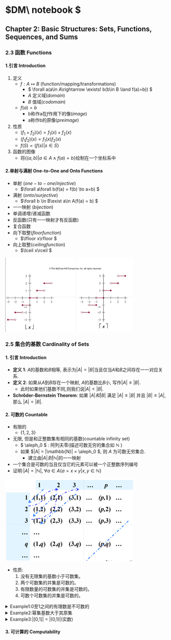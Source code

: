# $DM\ notebook $

## **Chapter 2: Basic Structures: Sets, Functions, Sequences, and Sums** 

### **2.3 函数 Functions**
#### 1.引言 Introduction
1. 定义
    - $f:A \mapsto B$ (function/mapping/transformations)
        - $ \forall a(a\in A\rightarrow \exists! b(b\in B \land f(a)=b)) $
        - $A$ 定义域($domain$)
        - $B$ 值域($codomain$)
    - $f(a)= b$
        - b称作a在$f$作用下的像($image$)
        - a称作b的原像($preimage$)
2. 性质
    - $(f_1 + f_2)(x) = f_1(x)+f_2(x)$
    - $(f_1f_2)(x) = f_1(x)f_2(x)$
    - $f(S) = \{ f(s)| s\in S\}$
3. 函数的图像
    - 将$\{(a,b)|a\in A \land f(a) = b \}$绘制在一个坐标系中
#### 2.单射与满射 One-to-One and Onto Functions
- 单射 ($one-to-one/injective$)
    - $\forall a\forall b(f(a) = f(b) \to a=b) $
- 满射 ($onto/surjective$)
    - $\forall b \in B\exist a\in A(f(a) = b) $
- 一一映射 ($bijection$)
- 单调递增/递减函数
- 反函数(只有一一映射才有反函数)
- 复合函数
- 向下取整($floor function$)
    - $\lfloor x\rfloor $
- 向上取整($ceiling function$)
    - $\lceil x\rceil $

 <img src="DM_2.png" alt="DM_1" width="400" />


### **2.5 集合的基数 Cardinality of Sets**
#### 1. 引言 Introduction
- **定义 1**: $A$的基数和$B$相等, 表示为$|A|=|B|$当且仅当$A$和$B$之间存在一一对应关系. 
- **定义 2**: 如果从$A$到$B$存在一个映射, $A$的基数比$B$小, 写作$|A| \leq |B|$.
    - 此时如果他们基数不同,则我们说$|A| < |B|$. 
- **Schrőder-Bernstein Theorem**: 如果 $|A| 和 |B|$ 满足  $|A| \leq |B|$ 并且 $|B| \leq |A|$, 那么 $|A| = |B|$.

#### 2. 可数的 Countable 
- 有限的
    - $\{1,2,3\}$
- 无限, 但是和正整数集有相同的基数(countable infinity set)
    - $ \aleph_0 $ : 阿列夫零(描述可数无穷的集合如 $\mathbb{N}$ )
    - 如果 $|A| = |\mathbb{N}| = \aleph_0 $, 则 $A$ 为可数无穷集合. 
        - 建立由$|A| 到 |\mathbb{N}|$的一一映射
- 一个集合是可数的当且仅当它的元素可以被一个正整数序列编号
- 证明:$|A| = |\mathbb{N}|,\ \forall a\in A\{a = x\times y|x,y \in \mathbb{N}\}$

 <img src="DM_1.png" alt="DM_1" width="400"/> 

- 性质:
    1. 没有无限集的基数小于可数集。
    2. 两个可数集的并集是可数的。
    3. 有限数量的可数集的并集是可数的。
    4. 可数个可数集的并集是可数的。
<details><summary>Example1:0至1之间的有理数是不可数的 </summary>

- 记0~1之间的实数集为$A$($ A = \{ x \in (0,1) | x \in \mathbb{R} \}$)
- 证明
    1. 对0~1的所有小数进行编号 
        - $d_{ij}$ 代表第i个数的第j位小数 
        - $r_i = 0.d_{i1}d_{i2}d_{i3}...$ 
    2. 只需构造 $x = 0.x_1x_2x_3...$
        - 其中 $x_i \neq d_{ii} $
    3. 此时我们可以找到一个未被我们编号的小数,根据引言中的**D2**, 可知$ |\mathbb{N}| < |A| $
</details>
<details><summary>Example2:幂集基数大于其原集</summary>

- $|A|<|P(A)|$
- 证明
    1. 假设相等, 则可以找到一个一一映射, $x_i \mapsto f(x_i)(原集的子集) $
    2. 我们构造一个集合, 包含所有满足不在自己映射的集合中的性质的元素
    3. 然而对于这个构造出的集合, 也会有一个元素的映射结果是它(满射的性质), 考虑该元素是否存在于这个集合中
        - 存在, 则其应当满足这个集合中元素的性质, 即不在自己映射的集合中
        - 不存在, 则其满足该集合的"入集条件", 应当存在
    4. 矛盾, 故假设不成立, 则幂集和原集基数不同, 同时我们找到原集到幂集的一种映射($x_i \mapsto \{x_i\}$), 故得$|A|<|P(A)| $
</details>
<details><summary>Example3:|[0,1]| = |(0,1)|(实数)</summary>

1. $|(0,1)| \leq |[0,1]|$
    - $\because (0,1) \subseteq [0,1] \therefore |(0,1)| \leq |[0,1]|$ 
2. $|(0,1)| \geq |[0,1]|$
    - 构造一个映射$g :x \mapsto \frac{1}{2}x+\frac{1}{4} $
    - 得$|[0,1]| = |[\frac{1}{4}, \frac{3}{4}]| \leq |(0,1)|$

</details>

#### 3. 可计算的 Computability







